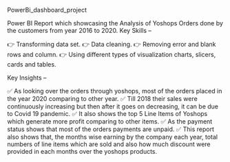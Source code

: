 PowerBi_dashboard_project

Power BI Report which showcasing the Analysis of Yoshops Orders done by the customers from year 2016 to 2020. 
Key Skills –

 👉 Transforming data set.
 👉 Data cleaning.
 👉 Removing error and blank rows and column.
 👉 Using different types of visualization charts, slicers, cards and tables.

   Key Insights –

✅ As looking over the orders through yoshops, most of the orders placed in the year 2020 comparing to other year.
✅ Till 2018 their sales were continuously increasing but then after it goes on decreasing, it can be due to Covid 19 pandemic.
✅ It also shows the top 5 Line Items of Yoshops which generate more profit comparing to other items.
✅ As the payment status shows that most of the orders payments are unpaid.
✅ This report also shows that, the months wise earning by the company each year, total numbers of line items which are sold and also how much 
discount were provided in each months over the yoshops products.
